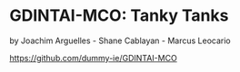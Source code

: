 # GDINTAI-MCO: Tanky Tanks
by Joachim Arguelles - Shane Cablayan - Marcus Leocario

https://github.com/dummy-ie/GDINTAI-MCO